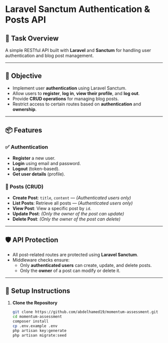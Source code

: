 # Laravel Sanctum Authentication & Posts API

## 🚀 Task Overview

A simple RESTful API built with **Laravel** and **Sanctum** for handling user authentication and blog post management.

---

## 🎯 Objective

- Implement user **authentication** using Laravel Sanctum.
- Allow users to **register**, **log in**, **view their profile**, and **log out**.
- Provide **CRUD operations** for managing blog posts.
- Restrict access to certain routes based on **authentication** and **ownership**.

---

## 📦 Features

### ✅ Authentication
- **Register** a new user.
- **Login** using email and password.
- **Logout** (token-based).
- **Get user details** (profile).

### 📝 Posts (CRUD)
- **Create Post**: `title`, `content` — *(Authenticated users only)*
- **List Posts**: Retrieve all posts — *(Authenticated users only)*
- **View Post**: View a specific post by `id`.
- **Update Post**: *(Only the owner of the post can update)*
- **Delete Post**: *(Only the owner of the post can delete)*

---

## 🛡️ API Protection

- All post-related routes are protected using **Laravel Sanctum**.
- Middleware checks ensure:
  - Only **authenticated users** can create, update, and delete posts.
  - Only the **owner** of a post can modify or delete it.

---

## 🔧 Setup Instructions

1. **Clone the Repository**
   ```bash
   git clone https://github.com/abdelhamed19/momentum-assessment.git
   cd momentum-assessment
   composer install
   cp .env.example .env
   php artisan key:generate
   php artisan migrate:seed
